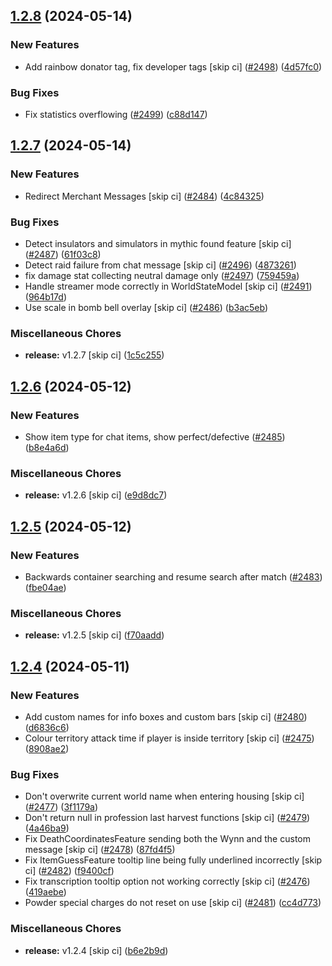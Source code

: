 ## [1.2.8](https://github.com/Wynntils/Artemis/compare/v1.2.7...v1.2.8) (2024-05-14)


### New Features

* Add rainbow donator tag, fix developer tags [skip ci] ([#2498](https://github.com/Wynntils/Artemis/issues/2498)) ([4d57fc0](https://github.com/Wynntils/Artemis/commit/4d57fc0d9217231d29d49cfdc832e1656dacdd9e))


### Bug Fixes

* Fix statistics overflowing ([#2499](https://github.com/Wynntils/Artemis/issues/2499)) ([c88d147](https://github.com/Wynntils/Artemis/commit/c88d1472c1ac59ce68d9323c973645acc2000fb8))

## [1.2.7](https://github.com/Wynntils/Artemis/compare/v1.2.6...v1.2.7) (2024-05-14)


### New Features

* Redirect Merchant Messages [skip ci] ([#2484](https://github.com/Wynntils/Artemis/issues/2484)) ([4c84325](https://github.com/Wynntils/Artemis/commit/4c843251158a23aa1e45fad2990c9ea732e104ac))


### Bug Fixes

* Detect insulators and simulators in mythic found feature [skip ci] ([#2487](https://github.com/Wynntils/Artemis/issues/2487)) ([61f03c8](https://github.com/Wynntils/Artemis/commit/61f03c8651445fa69f24d2397f216770a3ce72eb))
* Detect raid failure from chat message [skip ci] ([#2496](https://github.com/Wynntils/Artemis/issues/2496)) ([4873261](https://github.com/Wynntils/Artemis/commit/48732612a167f52940a0743342f8575031981c40))
* fix damage stat collecting neutral damage only ([#2497](https://github.com/Wynntils/Artemis/issues/2497)) ([759459a](https://github.com/Wynntils/Artemis/commit/759459a7d3ef4e40e733f6a17fe506b64d250802))
* Handle streamer mode correctly in WorldStateModel [skip ci] ([#2491](https://github.com/Wynntils/Artemis/issues/2491)) ([964b17d](https://github.com/Wynntils/Artemis/commit/964b17dbf5a9f6e74a2fdbab425b21e1328ccc04))
* Use scale in bomb bell overlay [skip ci] ([#2486](https://github.com/Wynntils/Artemis/issues/2486)) ([b3ac5eb](https://github.com/Wynntils/Artemis/commit/b3ac5eb2efede32e76851248764d7957de76720a))


### Miscellaneous Chores

* **release:** v1.2.7 [skip ci] ([1c5c255](https://github.com/Wynntils/Artemis/commit/1c5c255116c49a03a4569df4377d84bb45b06f56))

## [1.2.6](https://github.com/Wynntils/Artemis/compare/v1.2.5...v1.2.6) (2024-05-12)


### New Features

* Show item type for chat items, show perfect/defective ([#2485](https://github.com/Wynntils/Artemis/issues/2485)) ([b8e4a6d](https://github.com/Wynntils/Artemis/commit/b8e4a6d368329d41095543bd4678c5f6f052c728))


### Miscellaneous Chores

* **release:** v1.2.6 [skip ci] ([e9d8dc7](https://github.com/Wynntils/Artemis/commit/e9d8dc74a964bf12c6573ecbafa5b76c4c9e528e))

## [1.2.5](https://github.com/Wynntils/Artemis/compare/v1.2.4...v1.2.5) (2024-05-12)


### New Features

* Backwards container searching and resume search after match ([#2483](https://github.com/Wynntils/Artemis/issues/2483)) ([fbe04ae](https://github.com/Wynntils/Artemis/commit/fbe04ae5e5fc2e773ebc9f815e1c6fcd0c7e12e3))


### Miscellaneous Chores

* **release:** v1.2.5 [skip ci] ([f70aadd](https://github.com/Wynntils/Artemis/commit/f70aadd3d8687ec4c71e8a6dea785f52bc07739f))

## [1.2.4](https://github.com/Wynntils/Artemis/compare/v1.2.3...v1.2.4) (2024-05-11)


### New Features

* Add custom names for info boxes and custom bars [skip ci] ([#2480](https://github.com/Wynntils/Artemis/issues/2480)) ([d6836c6](https://github.com/Wynntils/Artemis/commit/d6836c63ab91a897f953e8628150d5174fdf9d21))
* Colour territory attack time if player is inside territory [skip ci] ([#2475](https://github.com/Wynntils/Artemis/issues/2475)) ([8908ae2](https://github.com/Wynntils/Artemis/commit/8908ae21b66221697a511be777a5b10faf2a65f7))


### Bug Fixes

* Don't overwrite current world name when entering housing [skip ci] ([#2477](https://github.com/Wynntils/Artemis/issues/2477)) ([3f1179a](https://github.com/Wynntils/Artemis/commit/3f1179a77edb9a29ad61e3f4fd1742d084521813))
* Don't return null in profession last harvest functions [skip ci] ([#2479](https://github.com/Wynntils/Artemis/issues/2479)) ([4a46ba9](https://github.com/Wynntils/Artemis/commit/4a46ba98c94f198bed9cbfc3d33e6f582fb1e174))
* Fix DeathCoordinatesFeature sending both the Wynn and the custom message [skip ci] ([#2478](https://github.com/Wynntils/Artemis/issues/2478)) ([87fd4f5](https://github.com/Wynntils/Artemis/commit/87fd4f56793d2061523d59b7f495ea805e0bfca8))
* Fix ItemGuessFeature tooltip line being fully underlined incorrectly [skip ci] ([#2482](https://github.com/Wynntils/Artemis/issues/2482)) ([f9400cf](https://github.com/Wynntils/Artemis/commit/f9400cf5b2ff34196f4eb6b0d99292fa871216f8))
* Fix transcription tooltip option not working correctly [skip ci] ([#2476](https://github.com/Wynntils/Artemis/issues/2476)) ([419aebe](https://github.com/Wynntils/Artemis/commit/419aebe49ae0cecc0b535ec337fbf24b69a4f95b))
* Powder special charges do not reset on use [skip ci] ([#2481](https://github.com/Wynntils/Artemis/issues/2481)) ([cc4d773](https://github.com/Wynntils/Artemis/commit/cc4d7731759940cb06207594d3b3a7baf569cb84))


### Miscellaneous Chores

* **release:** v1.2.4 [skip ci] ([b6e2b9d](https://github.com/Wynntils/Artemis/commit/b6e2b9dbf791eaef99a1cf8466097f2f3584f1ca))

